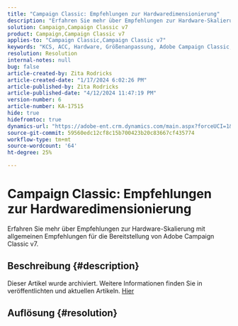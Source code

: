 ```yaml
---
title: "Campaign Classic: Empfehlungen zur Hardwaredimensionierung"
description: "Erfahren Sie mehr über Empfehlungen zur Hardware-Skalierung für Adobe Campaign Classic v7."
solution: Campaign,Campaign Classic v7
product: Campaign,Campaign Classic v7
applies-to: "Campaign Classic,Campaign Classic v7"
keywords: "KCS, ACC, Hardware, Größenanpassung, Adobe Campaign Classic, Adobe Campaign Classic v7, Empfehlungen, Best Practices"
resolution: Resolution
internal-notes: null
bug: false
article-created-by: Zita Rodricks
article-created-date: "1/17/2024 6:02:26 PM"
article-published-by: Zita Rodricks
article-published-date: "4/12/2024 11:47:19 PM"
version-number: 6
article-number: KA-17515
hide: true
hidefromtoc: true
dynamics-url: "https://adobe-ent.crm.dynamics.com/main.aspx?forceUCI=1&pagetype=entityrecord&etn=knowledgearticle&id=d9e20f8f-62b5-ee11-a569-6045bd006239"
source-git-commit: 59560edc12cf8c15b700423b20c83667cf435774
workflow-type: tm+mt
source-wordcount: '64'
ht-degree: 25%

---
```


# Campaign Classic: Empfehlungen zur Hardwaredimensionierung


Erfahren Sie mehr über Empfehlungen zur Hardware-Skalierung mit allgemeinen Empfehlungen für die Bereitstellung von Adobe Campaign Classic v7.

## Beschreibung {#description}

Dieser Artikel wurde archiviert. Weitere Informationen finden Sie in veröffentlichten und aktuellen Artikeln. [Hier](https://experienceleague.adobe.com/search.html?lang=de#sort=relevancy)

## Auflösung {#resolution}

